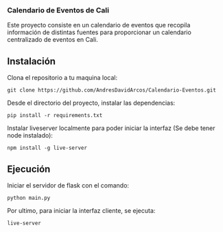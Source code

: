 ### Calendario de Eventos de Cali
Este proyecto consiste en un calendario de eventos que recopila información de distintas fuentes para proporcionar un calendario centralizado de eventos en Cali.

## Instalación

Clona el repositorio a tu maquina local:

``
git clone https://github.com/AndresDavidArcos/Calendario-Eventos.git
``

Desde el directorio del proyecto, instalar las dependencias:

``
pip install -r requirements.txt
``

Instalar liveserver localmente para poder iniciar la interfaz (Se debe tener node instalado):

``npm install -g live-server``

## Ejecución

Iniciar el servidor de flask con el comando:

```python main.py```

Por ultimo, para iniciar la interfaz cliente, se ejecuta:

``live-server``

